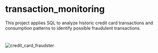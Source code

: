 # transaction_monitoring
This project applies SQL to analyze historic credit card transactions and consumption patterns to identify possible fraudulent transactions.
#
#
#
![credit_card_fraudster](https://github.com/ahcano/transaction_monitoring/assets/141194281/67f2f5ef-2180-473f-83b7-950df9937994)
